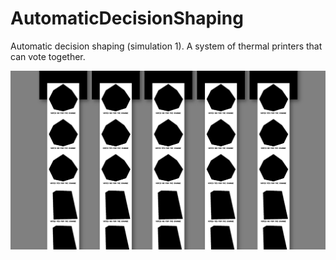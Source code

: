 # AutomaticDecisionShaping
Automatic decision shaping (simulation 1). A system of thermal printers that can vote together.

![screenshot of the simulation](https://raw.githubusercontent.com/olivain/AutomaticDecisionShaping/main/Screenshot%20from%202024-04-23%2015-03-02.png)
